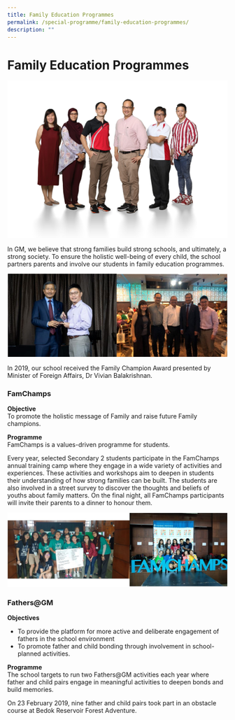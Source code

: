 ```yaml
---
title: Family Education Programmes
permalink: /special-programme/family-education-programmes/
description: ""
---
```

# **Family Education Programmes**

![](/images/Character-Citizenship-Education-2048x1463.jpg)

In GM, we believe that strong families build strong schools, and ultimately, a strong society. To ensure the holistic well-being of every child, the school partners parents and involve our students in family education programmes.

![](/images/FEP-1.jpg)

In 2019, our school received the Family Champion Award presented by Minister of Foreign Affairs, Dr Vivian Balakrishnan.

### FamChamps

**Objective**    
To promote the holistic message of Family and raise future Family champions.

**Programme**    
FamChamps is a values-driven programme for students.

Every year, selected Secondary 2 students participate in the FamChamps annual training camp where they engage in a wide variety of activities and experiences. These activities and workshops aim to deepen in students their understanding of how strong families can be built. The students are also involved in a street survey to discover the thoughts and beliefs of youths about family matters. On the final night, all FamChamps participants will invite their parents to a dinner to honour them.

![](/images/FEP-2.jpg)

### Fathers@GM

**Objectives**

*   To provide the platform for more active and deliberate engagement of fathers in the school environment
*   To promote father and child bonding through involvement in school-planned activities.

**Programme**    
The school targets to run two Fathers@GM activities each year where father and child pairs engage in meaningful activities to deepen bonds and build memories.

On 23 February 2019, nine father and child pairs took part in an obstacle course at Bedok Reservoir Forest Adventure.